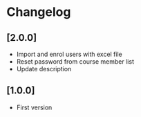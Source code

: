 # Changelog

## [2.0.0]
- Import and enrol users with excel file
- Reset password from course member list
- Update description

## [1.0.0]
- First version
